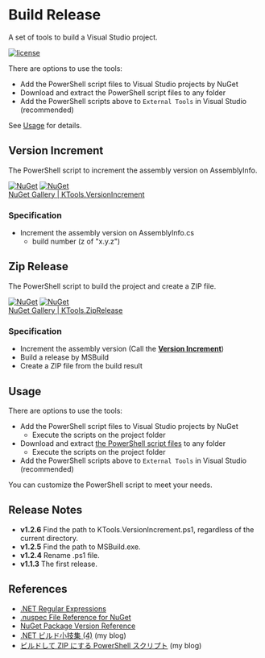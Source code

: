# Build Release
A set of tools to build a Visual Studio project.

[![license](https://img.shields.io/github/license/sakapon/Build-Release.svg)](https://github.com/sakapon/Build-Release/blob/master/LICENSE)

There are options to use the tools:
- Add the PowerShell script files to Visual Studio projects by NuGet
- Download and extract the PowerShell script files to any folder
- Add the PowerShell scripts above to `External Tools` in Visual Studio (recommended)

See [Usage](#usage) for details.

## Version Increment
The PowerShell script to increment the assembly version on AssemblyInfo.

[![NuGet](https://img.shields.io/nuget/v/KTools.VersionIncrement.svg)](https://www.nuget.org/packages/KTools.VersionIncrement/)
[![NuGet](https://img.shields.io/nuget/dt/KTools.VersionIncrement.svg)](https://www.nuget.org/packages/KTools.VersionIncrement/)  
[NuGet Gallery | KTools.VersionIncrement](https://www.nuget.org/packages/KTools.VersionIncrement/)

### Specification
- Increment the assembly version on AssemblyInfo.cs
  - build number (z of "x.y.z")

## Zip Release
The PowerShell script to build the project and create a ZIP file.

[![NuGet](https://img.shields.io/nuget/v/KTools.ZipRelease.svg)](https://www.nuget.org/packages/KTools.ZipRelease/)
[![NuGet](https://img.shields.io/nuget/dt/KTools.ZipRelease.svg)](https://www.nuget.org/packages/KTools.ZipRelease/)  
[NuGet Gallery | KTools.ZipRelease](https://www.nuget.org/packages/KTools.ZipRelease/)

### Specification
- Increment the assembly version (Call the [**Version Increment**](#version-increment))
- Build a release by MSBuild
- Create a ZIP file from the build result

## Usage
There are options to use the tools:
- Add the PowerShell script files to Visual Studio projects by NuGet
  - Execute the scripts on the project folder
- Download and extract [the PowerShell script files](https://github.com/sakapon/Build-Release/raw/master/Downloads/BuildRelease-1.2.6.zip) to any folder
  - Execute the scripts on the project folder
- Add the PowerShell scripts above to `External Tools` in Visual Studio (recommended)

You can customize the PowerShell script to meet your needs.

## Release Notes
- **v1.2.6** Find the path to KTools.VersionIncrement.ps1, regardless of the current directory.
- **v1.2.5** Find the path to MSBuild.exe.
- **v1.2.4** Rename .ps1 file.
- **v1.1.3** The first release.

## References
- [.NET Regular Expressions](https://msdn.microsoft.com/library/hs600312.aspx)
- [.nuspec File Reference for NuGet](https://docs.microsoft.com/en-us/nuget/schema/nuspec)
- [NuGet Package Version Reference](https://docs.microsoft.com/en-us/nuget/reference/package-versioning)
- [.NET ビルド小技集 (4)](https://sakapon.wordpress.com/2015/10/23/dotnet-build-4/) (my blog)
- [ビルドして ZIP にする PowerShell スクリプト](https://sakapon.wordpress.com/2018/02/06/zip-release/) (my blog)
